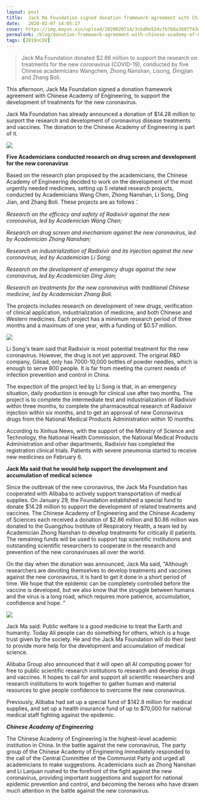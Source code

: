 ```yaml
---
layout: post
title:  Jack Ma Foundation signed donation framework agreement with Chinese Academy of Engineering
date:   2020-02-07 14:05:17
cover: https://img.mayun.xin/upload/2020020714/3cbd0e524cfb768a3697743d54fc68dd.jpg
permalink: /blog/donation-framework-agreement-with-chinese-academy-of-engineering
tags: [2019nCOV]
---
```


> Jack Ma Foundation donated $2.86 million to support the research on treatments for the new coronavirus (COVID-19), conducted by five Chinese academicians Wangchen, Zhong Nanshan, Lisong, Dingjian and Zhang Boli.

This afternoon, Jack Ma Foundation signed a donation framework agreement with Chinese Academy of Engineering, to support the development of treatments for the new coronavirus.

Jack Ma Foundation has already announced a donation of $14.28 million to surport the research and development of coronavirus disease treatments and vaccines. The donation to the Chinese Academy of Engineering is part of it.

![](https://img.mayun.xin/upload/2020031516/ec44a79137699aa36e0f3512e4ed5b2f.jpeg)

**Five Academicians conducted research on drug screen and development for the new coronavirus**

Based on the research plan proposed by the academicians, the Chinese Academy of Engineering decided to work on the development of the most urgently needed medicines, setting up 5 related research projects, conducted by Academicians Wang Chen, Zhong Nanshan, Li Song, Ding Jian, and Zhang Boli. These projects are as follows：

*Research on the efficacy and safety of Radixivir against the new coronavirus, led by Academician Wang Chen;*

*Research on drug screen and mechanism against the new coronavirus, led by Academician Zhong Nanshan;*

*Research on industrialization of Radixivir and its injection against the new coronavirus, led by Academician Li Song;*

*Research on the development of emergency drugs against the new coronavirus, led by Academician Ding Jian;*

*Research on treatments for the new coronavirus with traditional Chinese medicine, led by Academician Zhang Boli.*

The projects includes research on development of new drugs, verification of clinical application, industrialization of medicine, and both Chinese and Western medicines. Each project has a minimum research period of three months and a maximum of one year, with a funding of $0.57 million.

![](https://img.mayun.xin/upload/2020031516/88c8982b8eba323f2231740b47499b82.jpeg)

Li Song's team said that Radixivir is most potential treatment for the new coronavirus. However, the drug is not yet approved. The original R&D company, Gilead, only has 7000-10,000 bottles of powder needles, which is enough to serve 800 people. It is far from meeting the current needs of infection prevention and control in China.

The expection of the project led by  Li Song is that, in an emergency situation, daily production is enough for clinical use after two months. The project is to complete the intermediate test and industrialization of Radixivir within three months, to complete the pharmaceutical research of Radixivir injection within six months, and to get an approval of new Coronavirus drugs from the National Medical Products Administration within 10 months.  

According to Xinhua News, with the support of the Ministry of Science and Technology, the National Health Commission, the National Medical Products Administration and other departments, Radixivir has completed the registration clinical trials. Patients with severe pneumonia started to receive new medicines on February 6.

**Jack Ma said that he would help support the development and accumulation of medical science**

 Since the outbreak of the new coronavirus, the Jack Ma Foundation has cooperated with Alibaba to actively support transportation of medical supplies. On January 29, the Foundation established a special fund to donate $14.28 million to support the development of related treatments and vaccines. The Chinese Academy of Engineering and the Chinese Academy of Sciences each received a donation of $2.86 million and $0.86 million was donated to the Guangzhou Institute of Respiratory Health, a team led by Academician Zhong Nanshan to develop treatments for critically ill patients. The remaining funds will be used to support top scientific institutions and outstanding scientific researchers to cooperate in the research and prevention of the new coronaviruses all over the world.

On the day when the donation was announced, Jack Ma said, "Although researchers are devoting themselves to develop treatments and vaccines against the new coronavirus, it is hard to get it done in a short period of time. We hope that the epidemic can be completely controlled before the vaccine is developed, but we also know that the struggle between humans and the virus is a long road, which requires more patience, accumulation, confidence and hope. "

![](https://img.mayun.xin/upload/2020031516/72c8818f3876199ccf44198e1ab9f253.jpeg)

Jack Ma said: Public welfare is a good medicine to treat the Earth and humanity. Today Ali people can do something for others, which is a huge trust given by the society. He and the Jack Ma Foundation will do their best to provide more help for the development and accumulation of medical science.

Alibaba Group also announced that it will open all AI computing power for free to public scientific research institutions to research and develop drugs and vaccines. It hopes to call for and support all scientific researchers and research institutions to work together to gather human and material resources to give people confidence to overcome the new coronavirus. 

Previously, Alibaba had set up a special fund of $142.8 million for medical supplies, and set up a health insurance fund of up to $70,000 for national medical staff fighting against the epidemic. 


***Chinese Academy of Engineering***

The Chinese Academy of Engineering is the highest-level academic institution in China. In the battle against the new coronavirus, The party group of the Chinese Academy of Engineering immediately responded to the call of the Central Committee of the Communist Party and urged all academicians to make suggestions. Academicians such as Zhong Nanshan and Li Lanjuan rushed to the forefront of the fight against the new coronavirus, providing important suggestions and support for national epidemic prevention and control, and becoming the heroes who have drawn much attention in the battle against the new coronavirus.